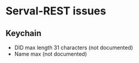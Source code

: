 # Serval-REST issues

## Keychain
* DID max length 31 characters (not documented)
* Name max (not documented)